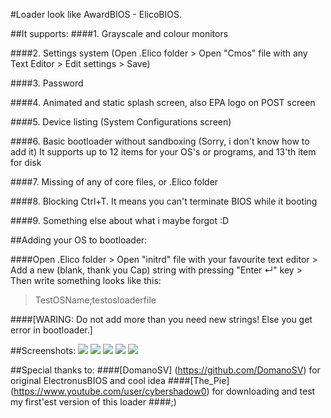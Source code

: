 #Loader look like AwardBIOS - ElicoBIOS.

##It supports:
####1. Grayscale and colour monitors

####2. Settings system (Open .Elico folder > Open "Cmos" file with any Text Editor > Edit settings > Save)

####3. Password 

####4. Animated and static splash screen, also EPA logo on POST screen

####5. Device listing (System Configurations screen)

####6. Basic bootloader without sandboxing (Sorry, i don't know how to add it) It supports up to 12 items for your OS's or programs, and 13'th item for disk

####7. Missing of any of core files, or .Elico folder

####8. Blocking Ctrl+T. It means you can't terminate BIOS while it booting

####9. Something else about what i maybe forgot :D

##Adding your OS to bootloader:

####Open .Elico folder > Open "initrd" file with your favourite text editor > Add a new (blank, thank you Cap) string with pressing "Enter ↵" key > Then write something looks like this:
>TestOSName;testosloaderfile

####[WARING: Do not add more than you need new strings! Else you get error in bootloader.]

##Screenshots:
<a target="_blank" href="http://itmages.ru/image/view/2779095/d91d16c6"><img src="http://storage3.static.itmages.ru/i/15/0719/s_1437347506_9735670_d91d16c6df.png" /></a>
<a target="_blank" href="http://itmages.ru/image/view/2779094/3dc7747f"><img src="http://storage3.static.itmages.ru/i/15/0719/s_1437347506_1277453_3dc7747f6c.png" /></a>
<a target="_blank" href="http://itmages.com/image/view/2782144/c891e65f"><img src="http://storage3.static.itmages.com/i/15/0720/s_1437406448_4814435_c891e65f98.png" /></a>
<a target="_blank" href="http://itmages.ru/image/view/2779096/c4577b6b"><img src="http://storage4.static.itmages.ru/i/15/0719/s_1437347507_3487485_c4577b6b37.png" /></a>
<a target="_blank" href="http://itmages.ru/image/view/2779093/b92e933a"><img src="http://storage3.static.itmages.ru/i/15/0719/s_1437347506_7019229_b92e933a97.png" /></a>

##Special thanks to:
####[DomanoSV] (https://github.com/DomanoSV) for original ElectronusBIOS and cool idea
####[The_Pie] (https://www.youtube.com/user/cybershadow0) for downloading and test my first'est version of this loader
####;)
